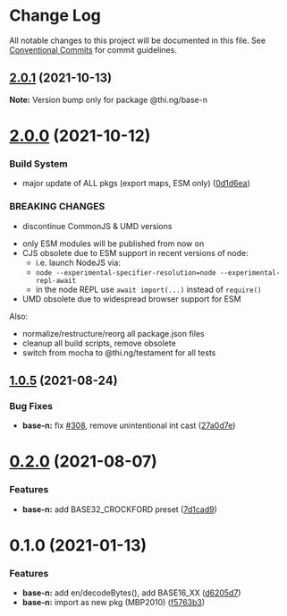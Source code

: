 # Change Log

All notable changes to this project will be documented in this file.
See [Conventional Commits](https://conventionalcommits.org) for commit guidelines.

## [2.0.1](https://github.com/thi-ng/umbrella/compare/@thi.ng/base-n@2.0.0...@thi.ng/base-n@2.0.1) (2021-10-13)

**Note:** Version bump only for package @thi.ng/base-n





# [2.0.0](https://github.com/thi-ng/umbrella/compare/@thi.ng/base-n@1.0.5...@thi.ng/base-n@2.0.0) (2021-10-12)


### Build System

* major update of ALL pkgs (export maps, ESM only) ([0d1d6ea](https://github.com/thi-ng/umbrella/commit/0d1d6ea9fab2a645d6c5f2bf2591459b939c09b6))


### BREAKING CHANGES

* discontinue CommonJS & UMD versions

- only ESM modules will be published from now on
- CJS obsolete due to ESM support in recent versions of node:
  - i.e. launch NodeJS via:
  - `node --experimental-specifier-resolution=node --experimental-repl-await`
  - in the node REPL use `await import(...)` instead of `require()`
- UMD obsolete due to widespread browser support for ESM

Also:
- normalize/restructure/reorg all package.json files
- cleanup all build scripts, remove obsolete
- switch from mocha to @thi.ng/testament for all tests






##  [1.0.5](https://github.com/thi-ng/umbrella/compare/@thi.ng/base-n@1.0.4...@thi.ng/base-n@1.0.5) (2021-08-24) 

###  Bug Fixes 

- **base-n:** fix [#308](https://github.com/thi-ng/umbrella/issues/308), remove unintentional int cast ([27a0d7e](https://github.com/thi-ng/umbrella/commit/27a0d7e5052d6c40b247bfe4ef8c1611b9907a6a)) 

#  [0.2.0](https://github.com/thi-ng/umbrella/compare/@thi.ng/base-n@0.1.8...@thi.ng/base-n@0.2.0) (2021-08-07) 

###  Features 

- **base-n:** add BASE32_CROCKFORD preset ([7d1cad9](https://github.com/thi-ng/umbrella/commit/7d1cad9430746efe80cd70482906b6f03b262d8a))

# 0.1.0 (2021-01-13)

### Features

- **base-n:** add en/decodeBytes(), add BASE16_XX ([d6205d7](https://github.com/thi-ng/umbrella/commit/d6205d72331bf038ebdc95c221763e2f794c10a9)) 
- **base-n:** import as new pkg (MBP2010) ([f5763b3](https://github.com/thi-ng/umbrella/commit/f5763b3c6be87eb0e27a9239527283323c3e774c))
